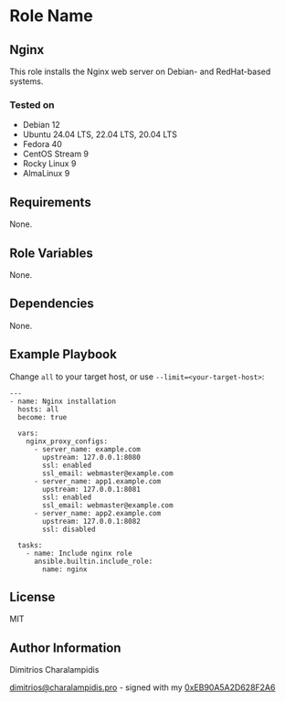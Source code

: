 # Role Name

## Nginx

This role installs the Nginx web server on Debian- and RedHat-based systems.

### Tested on

- Debian 12
- Ubuntu 24.04 LTS, 22.04 LTS, 20.04 LTS
- Fedora 40
- CentOS Stream 9
- Rocky Linux 9
- AlmaLinux 9

## Requirements

None.

## Role Variables

None.

## Dependencies

None.

## Example Playbook

Change `all` to your target host, or use `--limit=<your-target-host>`:

    ---
    - name: Nginx installation
      hosts: all
      become: true

      vars:
        nginx_proxy_configs:
          - server_name: example.com
            upstream: 127.0.0.1:8080
            ssl: enabled
            ssl_email: webmaster@example.com
          - server_name: app1.example.com
            upstream: 127.0.0.1:8081
            ssl: enabled
            ssl_email: webmaster@example.com
          - server_name: app2.example.com
            upstream: 127.0.0.1:8082
            ssl: disabled

      tasks:
        - name: Include nginx role
          ansible.builtin.include_role:
            name: nginx

## License

MIT

## Author Information

Dimitrios Charalampidis

<dimitrios@charalampidis.pro> - signed with my [0xEB90A5A2D628F2A6](https://keys.openpgp.org/vks/v1/by-fingerprint/99DB5AFD449482F61D251384EB90A5A2D628F2A6)
